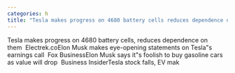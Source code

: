 ```yaml
---
categories: h
title: "Tesla makes progress on 4680 battery cells reduces dependence on them  Electrekco"
---
```

Tesla makes progress on 4680 battery cells, reduces dependence on them&nbsp;&nbsp;Electrek.coElon Musk makes eye-opening statements on Tesla"s earnings call&nbsp;&nbsp;Fox BusinessElon Musk says it"s foolish to buy gasoline cars as value will drop&nbsp;&nbsp;Business InsiderTesla stock falls, EV mak